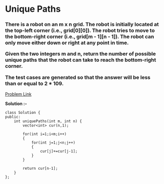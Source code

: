 # Unique Paths

<h3>
There is a robot on an m x n grid. The robot is initially located at the top-left corner (i.e., grid[0][0]). The robot tries to move to the bottom-right corner (i.e., grid[m - 1][n - 1]). The robot can only move either down or right at any point in time.

Given the two integers m and n, return the number of possible unique paths that the robot can take to reach the bottom-right corner.

The test cases are generated so that the answer will be less than or equal to 2 * 109.
</h3>

[Problem Link](https://leetcode.com/problems/unique-paths/description/)

**Solution :-**

```
class Solution {
public:
    int uniquePaths(int m, int n) {
        vector<int> cur(n,1);

        for(int i=1;i<m;i++)
        {
            for(int j=1;j<n;j++)
            {
                cur[j]+=cur[j-1];
            }
        }

        return cur[n-1];
    }
};
```
